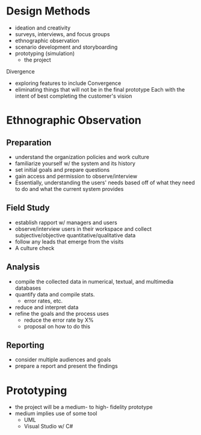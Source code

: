 # Design Methods
- ideation and creativity
- surveys, interviews, and focus groups
- ethnographic observation
- scenario development and storyboarding
- prototyping (simulation)
	- the project

Divergence
- exploring features to include
Convergence
- eliminating things that will not be in the final prototype
Each with the intent of best completing the customer's vision

# Ethnographic Observation
## Preparation
- understand the organization policies and work culture
- familiarize yourself w/ the system and its history
- set initial goals and prepare questions
- gain access and permission to observe/interview
- Essentially, understanding the users' needs based off of what they need to do and what the current system provides
## Field Study
- establish rapport w/ managers and users
- observe/interview users in their workspace and collect subjective/objective quantitative/qualitative data
- follow any leads that emerge from the visits
- A culture check

## Analysis
- compile the collected data in numerical, textual, and multimedia databases
- quantify data and compile stats.
	- error rates, etc.
- reduce and interpret data
- refine the goals and the process uses
	- reduce the error rate by X%
	- proposal on how to do this

## Reporting
- consider multiple audiences and goals
- prepare a report and present the findings

# Prototyping
- the project will be a medium- to high- fidelity prototype
- medium implies use of some tool
	- UML
	- Visual Studio w/ C#



